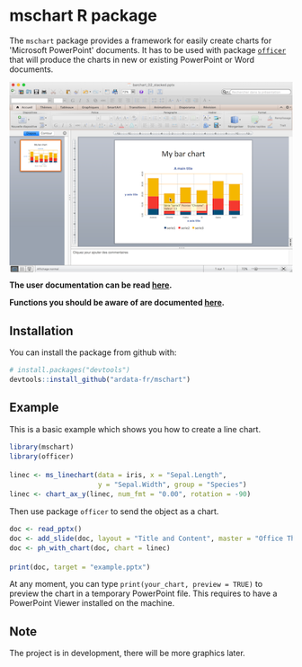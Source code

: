 mschart R package
================

<!-- README.md is generated from README.Rmd. Please edit that file -->
The `mschart` package provides a framework for easily create charts for 'Microsoft PowerPoint' documents. It has to be used with package [`officer`](https://davidgohel.github.io/officer) that will produce the charts in new or existing PowerPoint or Word documents.

<img src="tools/ms_barchart.png" align="center"/>

**The user documentation can be read [here](https://ardata-fr.github.io/mschart/articles/introduction.html).**

**Functions you should be aware of are documented [here](https://ardata-fr.github.io/mschart/reference/index.html).**

Installation
------------

You can install the package from github with:

``` r
# install.packages("devtools")
devtools::install_github("ardata-fr/mschart")
```

Example
-------

This is a basic example which shows you how to create a line chart.

``` r
library(mschart)
library(officer)

linec <- ms_linechart(data = iris, x = "Sepal.Length",
                      y = "Sepal.Width", group = "Species")
linec <- chart_ax_y(linec, num_fmt = "0.00", rotation = -90)
```

Then use package `officer` to send the object as a chart.

``` r
doc <- read_pptx()
doc <- add_slide(doc, layout = "Title and Content", master = "Office Theme")
doc <- ph_with_chart(doc, chart = linec)

print(doc, target = "example.pptx")
```

At any moment, you can type `print(your_chart, preview = TRUE)` to preview the chart in a temporary PowerPoint file. This requires to have a PowerPoint Viewer installed on the machine.

Note
----

The project is in development, there will be more graphics later.
